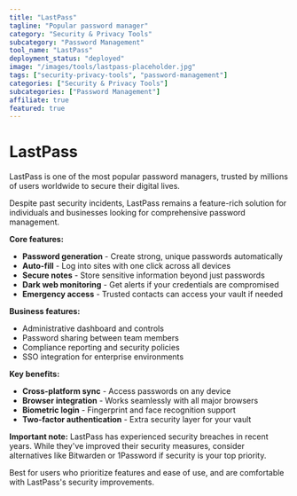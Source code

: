 ```yaml
---
title: "LastPass"
tagline: "Popular password manager"
category: "Security & Privacy Tools"
subcategory: "Password Management"
tool_name: "LastPass"
deployment_status: "deployed"
image: "/images/tools/lastpass-placeholder.jpg"
tags: ["security-privacy-tools", "password-management"]
categories: ["Security & Privacy Tools"]
subcategories: ["Password Management"]
affiliate: true
featured: true
---
```


# LastPass

LastPass is one of the most popular password managers, trusted by millions of users worldwide to secure their digital lives.

Despite past security incidents, LastPass remains a feature-rich solution for individuals and businesses looking for comprehensive password management.

**Core features:**
- **Password generation** - Create strong, unique passwords automatically
- **Auto-fill** - Log into sites with one click across all devices
- **Secure notes** - Store sensitive information beyond just passwords
- **Dark web monitoring** - Get alerts if your credentials are compromised
- **Emergency access** - Trusted contacts can access your vault if needed

**Business features:**
- Administrative dashboard and controls
- Password sharing between team members
- Compliance reporting and security policies
- SSO integration for enterprise environments

**Key benefits:**
- **Cross-platform sync** - Access passwords on any device
- **Browser integration** - Works seamlessly with all major browsers
- **Biometric login** - Fingerprint and face recognition support
- **Two-factor authentication** - Extra security layer for your vault

**Important note:** LastPass has experienced security breaches in recent years. While they've improved their security measures, consider alternatives like Bitwarden or 1Password if security is your top priority.

Best for users who prioritize features and ease of use, and are comfortable with LastPass's security improvements.